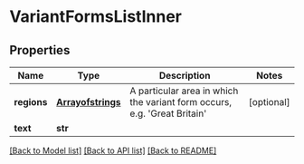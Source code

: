 # VariantFormsListInner

## Properties
Name | Type | Description | Notes
------------ | ------------- | ------------- | -------------
**regions** | [**Arrayofstrings**](Arrayofstrings.md) | A particular area in which the variant form occurs, e.g. &#39;Great Britain&#39; | [optional] 
**text** | **str** |  | 

[[Back to Model list]](../README.md#documentation-for-models) [[Back to API list]](../README.md#documentation-for-api-endpoints) [[Back to README]](../README.md)


